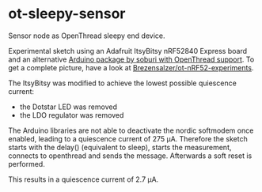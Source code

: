 # ot-sleepy-sensor
Sensor node as OpenThread sleepy end device.

Experimental sketch using an Adafruit ItsyBitsy nRF52840 Express board and an alternative [Arduino package by soburi with OpenThread support](https://github.com/soburi/openthread_nrf52_arduino).
To get a complete picture, have a look at [Brezensalzer/ot-nRF52-experiments](https://github.com/Brezensalzer/ot-nRF52-experiments).

The ItsyBitsy was modified to achieve the lowest possible quiescence current:
* the Dotstar LED was removed
* the LDO regulator was removed

The Arduino libraries are not able to deactivate the nordic softmodem once enabled, leading to a quiescence current of 275 µA.
Therefore the sketch starts with the delay() (equivalent to sleep), starts the measurement, connects to openthread and sends the message.
Afterwards a soft reset is performed.

This results in a quiescence current of 2.7 µA.
